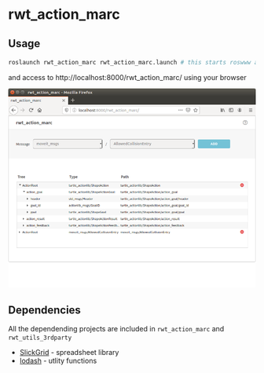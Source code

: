 rwt_action_marc
========

Usage
-----
```sh
roslaunch rwt_action_marc rwt_action_marc.launch # this starts roswww and rosbridge_server and node
```

and access to http://localhost:8000/rwt_action_marc/ using your browser

![rwt_action_marc.png](images/rwt_action_marc.png "rwt_action_marc.png")

Dependencies
------------
All the dependending projects are included in `rwt_action_marc` and `rwt_utils_3rdparty`

* [SlickGrid](https://slickgrid.net/Index.html) - spreadsheet library
* [lodash](https://github.com/lodash/lodash) - utlity functions
